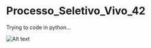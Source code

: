 # Processo_Seletivo_Vivo_42

Trying to code in python...

![Alt text](https://www.google.com/url?sa=i&url=https%3A%2F%2Fimgflip.com%2Fi%2F3ix4tf&psig=AOvVaw2WLpnD2b9fONcuyowtIuii&ust=1607043126144000&source=images&cd=vfe&ved=0CAIQjRxqFwoTCMD45bjMsO0CFQAAAAAdAAAAABAK)
